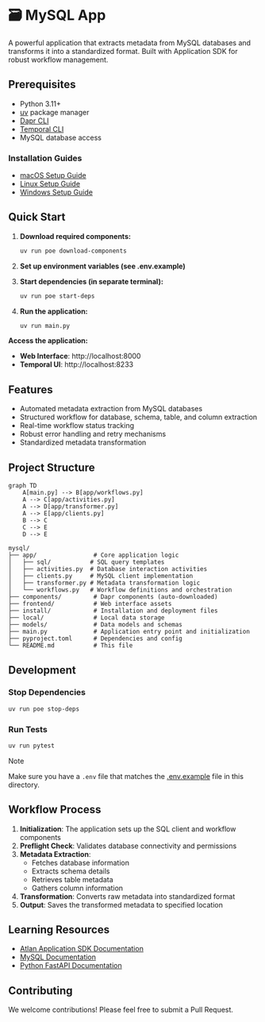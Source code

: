 # 🗃️ MySQL App

A powerful application that extracts metadata from MySQL databases and transforms it into a standardized format. Built with Application SDK for robust workflow management.

## Prerequisites

- Python 3.11+
- [uv](https://docs.astral.sh/uv/) package manager
- [Dapr CLI](https://docs.dapr.io/getting-started/install-dapr-cli/)
- [Temporal CLI](https://docs.temporal.io/cli)
- MySQL database access

### Installation Guides
- [macOS Setup Guide](https://github.com/atlanhq/application-sdk/blob/main/docs/docs/setup/MAC.md)
- [Linux Setup Guide](https://github.com/atlanhq/application-sdk/blob/main/docs/docs/setup/LINUX.md)  
- [Windows Setup Guide](https://github.com/atlanhq/application-sdk/blob/main/docs/docs/setup/WINDOWS.md)

## Quick Start

1. **Download required components:**
   ```bash
   uv run poe download-components
   ```

2. **Set up environment variables (see .env.example)**

3. **Start dependencies (in separate terminal):**
   ```bash
   uv run poe start-deps
   ```

4. **Run the application:**
   ```bash
   uv run main.py
   ```

**Access the application:**
- **Web Interface**: http://localhost:8000
- **Temporal UI**: http://localhost:8233

## Features

- Automated metadata extraction from MySQL databases
- Structured workflow for database, schema, table, and column extraction
- Real-time workflow status tracking
- Robust error handling and retry mechanisms
- Standardized metadata transformation

## Project Structure

```mermaid
graph TD
    A[main.py] --> B[app/workflows.py]
    A --> C[app/activities.py]
    A --> D[app/transformer.py]
    A --> E[app/clients.py]
    B --> C
    C --> E
    D --> E
```

```
mysql/
├── app/                # Core application logic
│   ├── sql/           # SQL query templates
│   ├── activities.py  # Database interaction activities
│   ├── clients.py     # MySQL client implementation
│   ├── transformer.py # Metadata transformation logic
│   └── workflows.py   # Workflow definitions and orchestration
├── components/         # Dapr components (auto-downloaded)
├── frontend/           # Web interface assets
├── install/            # Installation and deployment files
├── local/              # Local data storage
├── models/             # Data models and schemas
├── main.py             # Application entry point and initialization
├── pyproject.toml      # Dependencies and config
└── README.md           # This file
```

## Development

### Stop Dependencies
```bash
uv run poe stop-deps
```

### Run Tests
```bash
uv run pytest
```

> [!NOTE]
> Make sure you have a `.env` file that matches the [.env.example](.env.example) file in this directory.

## Workflow Process

1. **Initialization**: The application sets up the SQL client and workflow components
2. **Preflight Check**: Validates database connectivity and permissions
3. **Metadata Extraction**:
   - Fetches database information
   - Extracts schema details
   - Retrieves table metadata
   - Gathers column information
4. **Transformation**: Converts raw metadata into standardized format
5. **Output**: Saves the transformed metadata to specified location


## Learning Resources

- [Atlan Application SDK Documentation](https://github.com/atlanhq/application-sdk/tree/main/docs)
- [MySQL Documentation](https://dev.mysql.com/doc/)
- [Python FastAPI Documentation](https://fastapi.tiangolo.com/)

## Contributing

We welcome contributions! Please feel free to submit a Pull Request.
